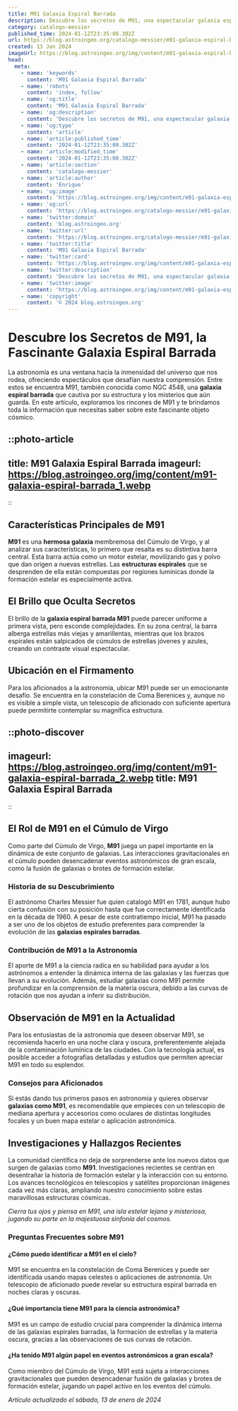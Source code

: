 ```yaml
---
title: M91 Galaxia Espiral Barrada
description: Descubre los secretos de M91, una espectacular galaxia espiral barrada, y su relevancia en nuestro entendimiento cósmico.
category: catalogo-messier
published_time: 2024-01-12T23:35:00.302Z
url: https://blog.astroingeo.org/catalogo-messier/m91-galaxia-espiral-barrada
created: 13 Jan 2024
imageUrl: https://blog.astroingeo.org/img/content/m91-galaxia-espiral-barrada_1.webp
head:
  meta:
    - name: 'keywords'
      content: 'M91 Galaxia Espiral Barrada'
    - name: 'robots'
      content: 'index, follow'
    - name: 'og:title'
      content: 'M91 Galaxia Espiral Barrada'
    - name: 'og:description'
      content: 'Descubre los secretos de M91, una espectacular galaxia espiral barrada, y su relevancia en nuestro entendimiento cósmico.'
    - name: 'og:type'
      content: 'article'
    - name: 'article:published_time'
      content: '2024-01-12T23:35:00.302Z'
    - name: 'article:modified_time'
      content: '2024-01-12T23:35:00.302Z'
    - name: 'article:section'
      content: 'catalogo-messier'
    - name: 'article:author'
      content: 'Enrique'
    - name: 'og:image'
      content: 'https://blog.astroingeo.org/img/content/m91-galaxia-espiral-barrada_1.webp'
    - name: 'og:url'
      content: 'https://blog.astroingeo.org/catalogo-messier/m91-galaxia-espiral-barrada'
    - name: 'twitter:domain'
      content: 'blog.astroingeo.org'
    - name: 'twitter:url'
      content: 'https://blog.astroingeo.org/catalogo-messier/m91-galaxia-espiral-barrada'
    - name: 'twitter:title'
      content: 'M91 Galaxia Espiral Barrada'
    - name: 'twitter:card'
      content: 'https://blog.astroingeo.org/img/content/m91-galaxia-espiral-barrada_1.webp'
    - name: 'twitter:description'
      content: 'Descubre los secretos de M91, una espectacular galaxia espiral barrada, y su relevancia en nuestro entendimiento cósmico.'
    - name: 'twitter:image'
      content: 'https://blog.astroingeo.org/img/content/m91-galaxia-espiral-barrada_1.webp'
    - name: 'copyright'
      content: '© 2024 blog.astroingeo.org'
---
```

# Descubre los Secretos de M91, la Fascinante Galaxia Espiral Barrada

La astronomía es una ventana hacia la inmensidad del universo que nos rodea, ofreciendo espectáculos que desafían nuestra comprensión. Entre estos se encuentra M91, también conocida como NGC 4548, una **galaxia espiral barrada** que cautiva por su estructura y los misterios que aún guarda. En este artículo, exploramos los rincones de M91 y te brindamos toda la información que necesitas saber sobre este fascinante objeto cósmico.


::photo-article
---
title: M91 Galaxia Espiral Barrada
imageurl: https://blog.astroingeo.org/img/content/m91-galaxia-espiral-barrada_1.webp
---
::


## Características Principales de M91

**M91** es una **hermosa galaxia** membremosa del Cúmulo de Virgo, y al analizar sus características, lo primero que resalta es su distintiva barra central. Esta barra actúa como un motor estelar, movilizando gas y polvo que dan origen a nuevas estrellas. Las **estructuras espirales** que se desprenden de ella están compuestas por regiones lumínicas donde la formación estelar es especialmente activa.

## El Brillo que Oculta Secretos

El brillo de la **galaxia espiral barrada M91** puede parecer uniforme a primera vista, pero esconde complejidades. En su zona central, la barra alberga estrellas más viejas y amarillentas, mientras que los brazos espirales están salpicados de cúmulos de estrellas jóvenes y azules, creando un contraste visual espectacular.

## Ubicación en el Firmamento

Para los aficionados a la astronomía, ubicar M91 puede ser un emocionante desafío. Se encuentra en la constelación de Coma Berenices y, aunque no es visible a simple vista, un telescopio de aficionado con suficiente apertura puede permitirte contemplar su magnífica estructura.


::photo-discover
---
imageurl: https://blog.astroingeo.org/img/content/m91-galaxia-espiral-barrada_2.webp
title: M91 Galaxia Espiral Barrada
---
::


## El Rol de M91 en el Cúmulo de Virgo

Como parte del Cúmulo de Virgo, **M91** juega un papel importante en la dinámica de este conjunto de galaxias. Las interacciones gravitacionales en el cúmulo pueden desencadenar eventos astronómicos de gran escala, como la fusión de galaxias o brotes de formación estelar.

### Historia de su Descubrimiento

El astrónomo Charles Messier fue quien catalogó M91 en 1781, aunque hubo cierta confusión con su posición hasta que fue correctamente identificada en la década de 1960. A pesar de este contratiempo inicial, M91 ha pasado a ser uno de los objetos de estudio preferentes para comprender la evolución de las **galaxias espirales barradas**.

### Contribución de M91 a la Astronomía

El aporte de M91 a la ciencia radica en su habilidad para ayudar a los astrónomos a entender la dinámica interna de las galaxias y las fuerzas que llevan a su evolución. Además, estudiar galaxias como M91 permite profundizar en la comprensión de la materia oscura, debido a las curvas de rotación que nos ayudan a inferir su distribución.

## Observación de M91 en la Actualidad

Para los entusiastas de la astronomía que deseen observar M91, se recomienda hacerlo en una noche clara y oscura, preferentemente alejada de la contaminación lumínica de las ciudades. Con la tecnología actual, es posible acceder a fotografías detalladas y estudios que permiten apreciar M91 en todo su esplendor.

### Consejos para Aficionados

Si estás dando tus primeros pasos en astronomía y quieres observar **galaxias como M91**, es recomendable que empieces con un telescopio de mediana apertura y accesorios como oculares de distintas longitudes focales y un buen mapa estelar o aplicación astronómica.

## Investigaciones y Hallazgos Recientes

La comunidad científica no deja de sorprenderse ante los nuevos datos que surgen de galaxias como **M91**. Investigaciones recientes se centran en desentrañar la historia de formación estelar y la interacción con su entorno. Los avances tecnológicos en telescopios y satélites proporcionan imágenes cada vez más claras, ampliando nuestro conocimiento sobre estas maravillosas estructuras cósmicas.

*Cierra tus ojos y piensa en M91, una isla estelar lejana y misteriosa, jugando su parte en la majestuosa sinfonía del cosmos.*

### Preguntas Frecuentes sobre M91

#### ¿Cómo puedo identificar a M91 en el cielo?
M91 se encuentra en la constelación de Coma Berenices y puede ser identificada usando mapas celestes o aplicaciones de astronomía. Un telescopio de aficionado puede revelar su estructura espiral barrada en noches claras y oscuras.

#### ¿Qué importancia tiene M91 para la ciencia astronómica?
M91 es un campo de estudio crucial para comprender la dinámica interna de las galaxias espirales barradas, la formación de estrellas y la materia oscura, gracias a las observaciones de sus curvas de rotación.

#### ¿Ha tenido M91 algún papel en eventos astronómicos a gran escala?
Como miembro del Cúmulo de Virgo, M91 está sujeta a interacciones gravitacionales que pueden desencadenar fusión de galaxias y brotes de formación estelar, jugando un papel activo en los eventos del cúmulo.

_Artículo actualizado el sábado, 13 de enero de 2024_